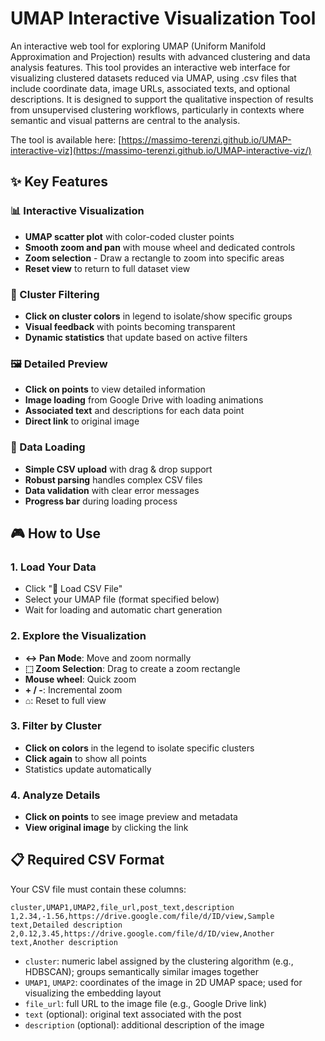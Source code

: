 # UMAP Interactive Visualization Tool

An interactive web tool for exploring UMAP (Uniform Manifold Approximation and Projection) results with advanced clustering and data analysis features. This tool provides an interactive web interface for visualizing clustered datasets reduced via UMAP, using .csv files that include coordinate data, image URLs, associated texts, and optional descriptions. It is designed to support the qualitative inspection of results from unsupervised clustering workflows, particularly in contexts where semantic and visual patterns are central to the analysis.

The tool is available here: [https://massimo-terenzi.github.io/UMAP-interactive-viz](https://massimo-terenzi.github.io/UMAP-interactive-viz/)

## ✨ Key Features

### 📊 Interactive Visualization
- **UMAP scatter plot** with color-coded cluster points
- **Smooth zoom and pan** with mouse wheel and dedicated controls
- **Zoom selection** - Draw a rectangle to zoom into specific areas
- **Reset view** to return to full dataset view

### 🎯 Cluster Filtering
- **Click on cluster colors** in legend to isolate/show specific groups
- **Visual feedback** with points becoming transparent
- **Dynamic statistics** that update based on active filters

### 🖼️ Detailed Preview
- **Click on points** to view detailed information
- **Image loading** from Google Drive with loading animations
- **Associated text** and descriptions for each data point
- **Direct link** to original image

### 📁 Data Loading
- **Simple CSV upload** with drag & drop support
- **Robust parsing** handles complex CSV files
- **Data validation** with clear error messages
- **Progress bar** during loading process

## 🎮 How to Use

### 1. Load Your Data
- Click "📁 Load CSV File"
- Select your UMAP file (format specified below)
- Wait for loading and automatic chart generation

### 2. Explore the Visualization
- **↔ Pan Mode**: Move and zoom normally
- **⬚ Zoom Selection**: Drag to create a zoom rectangle
- **Mouse wheel**: Quick zoom
- **+ / -**: Incremental zoom
- **⌂**: Reset to full view

### 3. Filter by Cluster
- **Click on colors** in the legend to isolate specific clusters
- **Click again** to show all points
- Statistics update automatically

### 4. Analyze Details
- **Click on points** to see image preview and metadata
- **View original image** by clicking the link

## 📋 Required CSV Format

Your CSV file must contain these columns:

```csv
cluster,UMAP1,UMAP2,file_url,post_text,description
1,2.34,-1.56,https://drive.google.com/file/d/ID/view,Sample text,Detailed description
2,0.12,3.45,https://drive.google.com/file/d/ID/view,Another text,Another description
```
- `cluster`: numeric label assigned by the clustering algorithm (e.g., HDBSCAN); groups semantically similar images together  
- `UMAP1`, `UMAP2`: coordinates of the image in 2D UMAP space; used for visualizing the embedding layout
- `file_url`: full URL to the image file (e.g., Google Drive link)  
- `text` (optional): original text associated with the post  
- `description` (optional): additional description of the image
